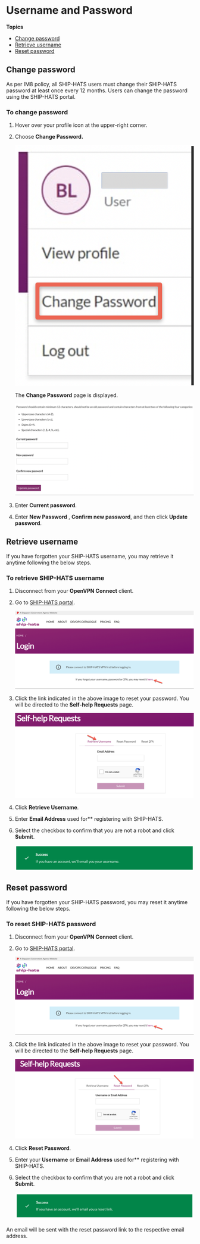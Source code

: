 # Username and Password

**Topics**
- [Change password](#change-password)
- [Retrieve username](#retrieve-username)
- [Reset password](#reset-password)



## Change password
As per IM8 policy, all SHIP-HATS users must change their SHIP-HATS password at least once every 12 months. Users can change the password using the SHIP-HATS portal.

### To change password

1. Hover over your profile icon at the upper-right corner.
2. Choose **Change Password.**

    <kbd>![Change Password](change-password-user.png ':size=75%')</kbd>

    The **Change Password** page is displayed.

    <kbd>![Change Password](change-pwd.png ':size=75%')</kbd>

3. Enter **Current password**.
4. Enter **New Password** , **Confirm new password**, and then click **Update password**.

## Retrieve username
If you have forgotten your SHIP-HATS username, you may retrieve it anytime following the below steps.

### To retrieve SHIP-HATS username

1. Disconnect from your **OpenVPN Connect** client.
2. Go to [SHIP-HATS portal](https://www.ship.gov.sg/).

    <kbd>![Reset Password Login](reset-pwd-login-page-1.png ':size=75%')</kbd>

3. Click the link indicated in the above image to reset your password. You will be directed to the **Self-help Requests** page.

    <kbd>![Retrieve Username Self Help](retrieve-username-self-help-page.png ':size=75%')</kbd>

4. Click **Retrieve Username**.
5. Enter **Email Address** used for** registering with SHIP-HATS.
6. Select the checkbox to confirm that you are not a robot and click **Submit**.

    <kbd>![Retrieve Username Success.png](retrieve-username-request-success-1.png ':size=75%')</kbd>

## Reset password
If you have forgotten your SHIP-HATS password, you may reset it anytime following the below steps.

### To reset SHIP-HATS password

1. Disconnect from your **OpenVPN Connect** client.
2. Go to [SHIP-HATS portal](https://www.ship.gov.sg/).

    <kbd>![Reset Password Login](reset-pwd-login-page-1.png ':size=75%')</kbd>

3. Click the link indicated in the above image to reset your password. You will be directed to the **Self-help Requests** page.

    <kbd>![Reset Password Self Help](reset-pwd-self-help-page.png ':size=75%')</kbd>

1. Click **Reset Password**.
2. Enter your **Username** or **Email Address** used for** registering with SHIP-HATS.
3. Select the checkbox to confirm that you are not a robot and click **Submit**.

    <kbd>![Reset Password Request Access](reset-pwd-link-request-success.png ':size=75%')</kbd>

An email will be sent with the reset password link to the respective email address.
